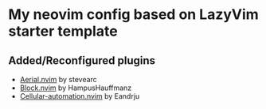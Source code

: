 # My neovim config based on LazyVim starter template
## Added/Reconfigured plugins
- [Aerial.nvim](https://github.com/stevearc/aerial.nvim) by stevearc
- [Block.nvim](https://github.com/HampusHauffman/block.nvim) by HampusHauffmanz
- [Cellular-automation.nvim](https://github.com/Eandrju/cellular-automaton.nvim) by Eandrju
